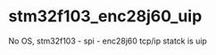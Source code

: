 stm32f103_enc28j60_uip
======================

No OS, stm32f103 - spi - enc28j60   tcp/ip statck is uip
